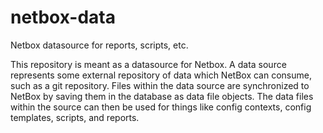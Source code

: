 # netbox-data
Netbox datasource for reports, scripts, etc.

This repository is meant as a datasource for Netbox.  A data source represents some external repository of data which NetBox can consume, such as a git repository. Files within the data source are synchronized to NetBox by saving them in the database as data file objects.  The data files within the source can then be used for things like config contexts, config templates, scripts, and reports.
